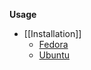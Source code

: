 **Usage**
* [[Installation]]
  * [Fedora](/clearcontainers/runtime/wiki/Installing-Clear-Containers-on-Fedora)
  * [Ubuntu](/clearcontainers/runtime/wiki/Installing-Clear-Containers-on-Ubuntu)